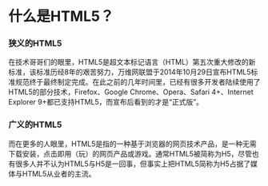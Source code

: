 # 什么是HTML5？

### **狭义的HTML5**



​    在技术哥哥们的眼里，HTML5是超文本标记语言（HTML）第五次重大修改的新标准，该标准历经8年的艰苦努力，万维网联盟于2014年10月29日宣布HTML5标准规范终于最终制定完成。在此之前的几年时间里，已经有很多开发者陆续使用了HTML5的部分技术，Firefox、Google Chrome、Opera、Safari 4+、Internet Explorer 9+都已支持HTML5，而宣布后看到的才是“正式版”。





### **广义的HTML5**



​    而在更多的人眼里，HTML5是指的一种基于浏览器的网页技术产品，是一种无需下载安装，点击即用（玩）的网页产品或游戏。通常HTML5被简称为H5，尽管也有很多人并不认为HTML5与H5是一回事，但事实上把HTML5简称为H5占据了媒体与HTML5从业者的主流。